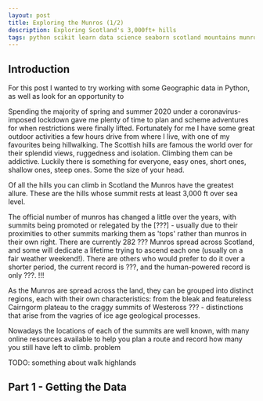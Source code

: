 ```yaml
---
layout: post
title: Exploring the Munros (1/2)
description: Exploring Scotland's 3,000ft+ hills
tags: python scikit learn data science seaborn scotland mountains munros
---
```


## Introduction 

For this post I wanted to try working with some Geographic data in Python, as well as look for an opportunity to 

Spending the majority of spring and summer 2020 under a coronavirus-imposed lockdown gave me plenty of time to plan and scheme adventures for when restrictions were finally lifted.
Fortunately for me I have some great outdoor activities a few hours drive from where I live, with one of my favourites being hillwalking.
The Scottish hills are famous the world over for their splendid views, ruggedness and isolation.  Climbing them can be addictive.
Luckily there is something for everyone, easy ones, short ones, shallow ones, steep ones.  Some the size of your head.

Of all the hills you can climb in Scotland the Munros have the greatest allure.  These are the hills whose summit rests at least 3,000 ft over sea level.

The official number of munros has changed a little over the years, with summits being promoted or relegated by the [???] - usually due to their proximities to other summits marking them as 'tops' rather than munros in their own right.
There are currently 282 ??? Munros spread across Scotland, and some will dedicate a lifetime trying to ascend each one (usually on a fair weather weekend!).
There are others who would prefer to do it over a shorter period, the current record is ???, and the human-powered record is only ???. !!!

As the Munros are spread across the land, they can be grouped into distinct regions, each with their own characteristics: from the bleak and featureless Cairngorm plateau to the craggy summits of Westeross ??? - distinctions that arise from the vagries of ice age geological processes.

Nowadays the locations of each of the summits are well known, with many online resources available to help you plan a route and record how many you still have left to climb.
problem


TODO: something about walk highlands


## Part 1 - Getting the Data
